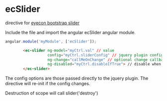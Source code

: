 ecSlider
=========
directive for [eyecon bootstrap slider](https://github.com/seiyria/bootstrap-slider)

Include the file and import the angular ecSlider angular module.

```javascript
angular.module('myModule', ['ecSlider']);
```

```html
        <ec-slider ng-model="myCtrl.val" // value
                   config="myCtrl.sliderConfig" // jquery plugin config object
                   ng-change="callMeOnChange" // optional change callback
                   ng-disabled="myCtrl.disableIfTrue"> // disable when true
        </ec-slider>
```

The config options are those passed directly to the jquery plugin. The directive will re-init if the config changes.

Destruction of scope will call slider('destroy')